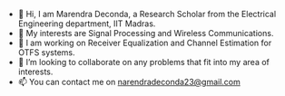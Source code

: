 - 👋 Hi, I am Marendra Deconda, a Research Scholar from the Electrical Engineering department, IIT Madras.
- 👀 My interests are Signal Processing and Wireless Communications.
- 🌱 I am working on Receiver Equalization and Channel Estimation for OTFS systems.
- 💞️ I’m looking to collaborate on any problems that fit into my area of interests.
- 📫 You can contact me on narendradeconda23@gmail.com

<!---
narendradeconda23/narendradeconda23 is a ✨ special ✨ repository because its `README.md` (this file) appears on your GitHub profile.
You can click the Preview link to take a look at your changes.
--->
